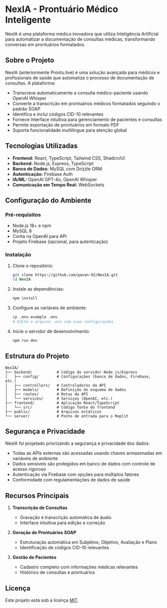 # NexIA - Prontuário Médico Inteligente

NexIA é uma plataforma médica inovadora que utiliza Inteligência Artificial para automatizar a documentação de consultas médicas, transformando conversas em prontuários formatados.

## Sobre o Projeto

NexIA (anteriormente Prontu.live) é uma solução avançada para médicos e profissionais de saúde que automatiza o processo de documentação de consultas. A plataforma:

- Transcreve automaticamente a consulta médico-paciente usando OpenAI Whisper
- Converte a transcrição em prontuários médicos formatados seguindo o padrão SOAP
- Identifica e inclui códigos CID-10 relevantes
- Fornece interface intuitiva para gerenciamento de pacientes e consultas
- Permite exportação de prontuários em formato PDF
- Suporta funcionalidade multilíngue para atenção global

## Tecnologias Utilizadas

- **Frontend:** React, TypeScript, Tailwind CSS, Shadcn/UI
- **Backend:** Node.js, Express, TypeScript
- **Banco de Dados:** MySQL com Drizzle ORM
- **Autenticação:** Firebase Auth
- **IA/ML:** OpenAI GPT-4o, OpenAI Whisper
- **Comunicação em Tempo Real:** WebSockets

## Configuração do Ambiente

### Pré-requisitos

- Node.js 18+ e npm
- MySQL 8
- Conta na OpenAI para API
- Projeto Firebase (opcional, para autenticação)

### Instalação

1. Clone o repositório:
   ```bash
   git clone https://github.com/pavan-92/NexIA.git
   cd NexIA
   ```

2. Instale as dependências:
   ```bash
   npm install
   ```

3. Configure as variáveis de ambiente:
   ```bash
   cp .env.example .env
   # Edite o arquivo .env com suas configurações
   ```

4. Inicie o servidor de desenvolvimento:
   ```bash
   npm run dev
   ```

## Estrutura do Projeto

```
NexIA/
├── backend/           # Código do servidor Node.js/Express
│   ├── config/        # Configurações (banco de dados, Firebase, etc.)
│   ├── controllers/   # Controladores da API
│   ├── models/        # Definição do esquema de dados
│   ├── routes/        # Rotas da API
│   └── services/      # Serviços (OpenAI, etc.)
├── frontend/          # Aplicação React/TypeScript
│   └── src/           # Código fonte do frontend
├── public/            # Arquivos estáticos
└── server/            # Ponto de entrada para o Replit
```

## Segurança e Privacidade

NexIA foi projetado priorizando a segurança e privacidade dos dados:

- Todas as APIs externas são acessadas usando chaves armazenadas em variáveis de ambiente
- Dados sensíveis são protegidos em banco de dados com controle de acesso rigoroso
- Autenticação via Firebase com opções para múltiplos fatores
- Conformidade com regulamentações de dados de saúde

## Recursos Principais

1. **Transcrição de Consultas**
   - Gravação e transcrição automática de áudio
   - Interface intuitiva para edição e correção

2. **Geração de Prontuários SOAP**
   - Estruturação automática em Subjetivo, Objetivo, Avaliação e Plano
   - Identificação de códigos CID-10 relevantes

3. **Gestão de Pacientes**
   - Cadastro completo com informações médicas relevantes
   - Histórico de consultas e prontuários

## Licença

Este projeto está sob a licença [MIT](LICENSE).